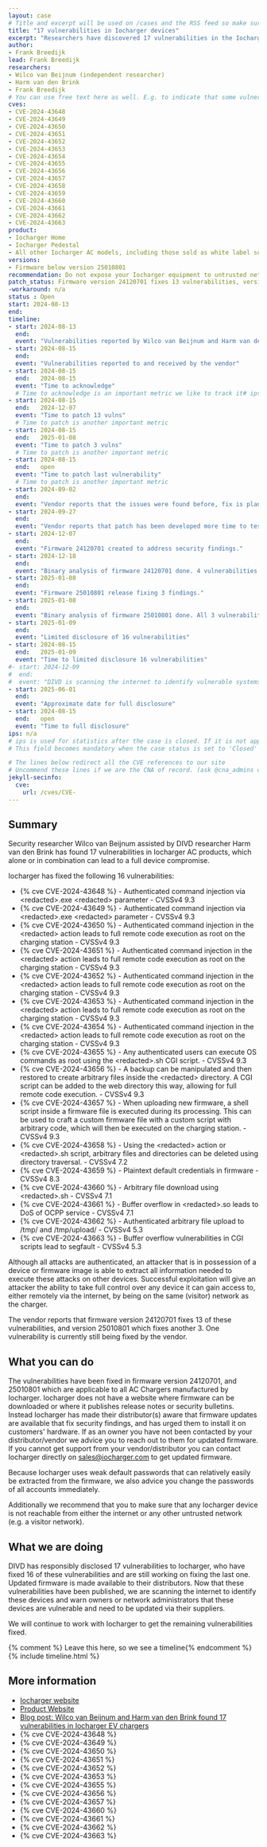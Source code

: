 ```yaml
---
layout: case
# Title and excerpt will be used on /cases and the RSS feed so make sure they reflect the case well
title: "17 vulnerabilities in Iocharger devices"
excerpt: "Researchers have discovered 17 vulnerabilities in the Iocharger firmware for AC model changers, which alone or in combination can lead to full device compromise. 16 vulnerabilities have been fixed, 1 has not yet been fixed.  Owners are advised to ensure that these devices cannot be reached from untrusted networks, and to change the password of the device if this has not been changed yet."
author: 
- Frank Breedijk
lead: Frank Breedijk
researchers:
- Wilco van Beijnum (independent researcher)
- Harm van den Brink 
- Frank Breedijk
# You can use free text here as well. E.g. to indicate that some vulnerabilities don't have CVEs assigned (yet). But, given that we discovered that you should always be able to get a CVE id from @cna_admins on Slack
cves:
- CVE-2024-43648
- CVE-2024-43649
- CVE-2024-43650
- CVE-2024-43651
- CVE-2024-43652
- CVE-2024-43653
- CVE-2024-43654
- CVE-2024-43655
- CVE-2024-43656
- CVE-2024-43657
- CVE-2024-43658
- CVE-2024-43659
- CVE-2024-43660
- CVE-2024-43661
- CVE-2024-43662
- CVE-2024-43663
product: 
- Iocharger Home
- Iocharger Pedestal
- All other Iocharger AC models, including those sold as white label solutions under a different brand name
versions: 
- Firmware below version 25010801
recommendation: Do not expose your Iocharger equipment to untrusted networks (e.g. the internet or a visitor network). If internet connectivity is needed, place the device behind a NAT gateway and block all incoming traffic. Change the passwords of the device if these have not been changed yet.
patch_status: Firmware version 24120701 fixes 13 vulnerabilities, version 25010801 fixes 3 more. Firmware is available via distributors of Iocharger proucts.
-workaround: n/a
status : Open
start: 2024-08-13
end: 
timeline:
- start: 2024-08-13
  end:
  event: "Vulnerabilities reported by Wilco van Beijnum and Harm van den Brink to CSIRT"
- start: 2024-08-15
  end:
  event: "Vulnerabilities reported to and received by the vendor"
- start: 2024-08-15
  end:   2024-08-15  
  event: "Time to acknowledge"
  # Time to acknowledge is an important metric we like to track it# ips: 0 
- start: 2024-08-15
  end:   2024-12-07
  event: "Time to patch 13 vulns"
  # Time to patch is another important metric
- start: 2024-08-15
  end:   2025-01-08
  event: "Time to patch 3 vulns"
  # Time to patch is another important metric
- start: 2024-08-15
  end:   open
  event: "Time to patch last vulnerability"
  # Time to patch is another important metric
- start: 2024-09-02
  end:  
  event: "Vendor reports that the issues were found before, fix is planned for the near future.'"
- start: 2024-09-27
  end:  
  event: "Vendor reports that patch has been developed more time to test is needed."
- start: 2024-12-07
  end:  
  event: "Firmware 24120701 created to address security findings."
- start: 2024-12-18
  end:  
  event: "Binary analysis of firmware 24120701 done. 4 vulnerabilities unfixed. Reported to vendor."
- start: 2025-01-08
  end:  
  event: "Firmware 25010801 release fixing 3 findings."
- start: 2025-01-08
  end:  
  event: "Binary analysis of firmware 25010801 done. All 3 vulnerabilities fixed. One vulnerability remaining"
- start: 2025-01-09
  end:   
  event: "Limited disclosure of 16 vulnerabilities"
- start: 2024-08-15
  end:   2025-01-09
  event: "Time to limited disclosure 16 vulnerabilities"
#- start: 2024-12-09
#  end:  
#  event: "DIVD is scanning the internet to identify vulnerable systems"
- start: 2025-06-01
  end:  
  event: "Approximate date for full disclosure"
- start: 2024-08-15
  end:   open
  event: "Time to full disclosure"
ips: n/a
# ips is used for statistics after the case is closed. If it is not applicable, you can set IPs to n/a (e.g. stolen credentials)
# This field becomes mandatory when the case status is set to 'Closed'

# The lines below redirect all the CVE references to our site
# Uncommend these lines if we are the CNA of record. (ask @cna_admins on Slack if you don't know)
jekyll-secinfo:
  cve:
    url: /cves/CVE-
---
```

## Summary

Security researcher Wilco van Beijnum assisted by DIVD researcher Harm van den Brink has found 17 vulnerabilities in Iocharger AC products, which alone or in combination can lead to a full device compromise.

Iocharger has fixed the following 16 vulnerabilities:
- {% cve CVE-2024-43648 %} - Authenticated command injection via \<redacted>.exe \<redacted> parameter - CVSSv4 9.3
- {% cve CVE-2024-43649 %} - Authenticated command injection via \<redacted>.exe \<redacted> parameter - CVSSv4 9.3
- {% cve CVE-2024-43650 %} - Authenticated command injection in the \<redacted> action leads to full remote code execution as root on the charging station - CVSSv4 9.3
- {% cve CVE-2024-43651 %} - Authenticated command injection in the \<redacted> action leads to full remote code execution as root on the charging station - CVSSv4 9.3
- {% cve CVE-2024-43652 %} - Authenticated command injection in the \<redacted> action leads to full remote code execution as root on the charging station - CVSSv4 9.3
- {% cve CVE-2024-43653 %} - Authenticated command injection in the \<redacted> action leads to full remote code execution as root on the charging station - CVSSv4 9.3
- {% cve CVE-2024-43654 %} - Authenticated command injection in the \<redacted> action leads to full remote code execution as root on the charging station - CVSSv4 9.3
- {% cve CVE-2024-43655 %} - Any authenticated users can execute OS commands as root using the \<redacted>.sh CGI script. - CVSSv4 9.3
- {% cve CVE-2024-43656 %} - A backup can be manipulated and then restored to create arbitrary files inside the \<redacted> directory. A CGI script can be added to the web directory this way, allowing for full remote code execution. - CVSSv4 9.3
- {% cve CVE-2024-43657 %} - When uploading new firmware, a shell script inside a firmware file is executed during its processing. This can be used to craft a custom firmware file with a custom script with arbitrary code, which will then be executed on the charging station. - CVSSv4 9.3
- {% cve CVE-2024-43658 %} - Using the \<redacted> action or \<redacted>.sh script, arbitrary files and directories can be deleted using directory traversal. - CVSSv4 7.2
- {% cve CVE-2024-43659 %} - Plaintext default credentials in firmware - CVSSv4 8.3
- {% cve CVE-2024-43660 %} - Arbitrary file download using \<redacted>.sh - CVSSv4 7.1
- {% cve CVE-2024-43661 %} - Buffer overflow in \<redacted>.so leads to DoS of OCPP service - CVSSv4 7.1
- {% cve CVE-2024-43662 %} - Authenticated arbitrary file upload to /tmp/ and /tmp/upload/ - CVSSv4 5.3
- {% cve CVE-2024-43663 %} - Buffer overflow vulnerabilities in CGI scripts lead to segfault - CVSSv4 5.3

Although all attacks are authenticated, an attacker that is in possession of a device or firmware image is able to extract all information needed to execute these attacks on other devices. Successful exploitation will give an attacker the ability to take full control over any device it can gain access to, either remotely via the internet, by being on the same (visitor) network as the charger.

The vendor reports that firmware version 24120701 fixes 13 of these vulnerabilities, and version 25010801 which fixes another 3. One vulnerability is currently still being fixed by the vendor.

## What you can do

The vulnerabilities have been fixed in firmware version 24120701, and 25010801 which are applicable to all AC Chargers manufactured by Iocharger. Iocharger does not have a website where firmware can be downloaded or where it publishes release notes or security bulletins. Instead Iocharger has made their distributor(s) aware that firmware updates are available that fix security findings, and has urged them to install it on customers' hardware. If as an owner you have not been contacted by your distributor/vendor we advice you to reach out to them for updated firmware. If you cannot get support from your vendor/distributor you can contact Iocharger directly on sales@iocharger.com to get updated firmware.

Because Iocharger uses weak default passwords that can relatively easily be extracted from the firmware, we also advice you change the passwords of all accounts immediately.

Additionally we recommend that you to make sure that any Iocharger device is not reachable from either the internet or any other untrusted network (e.g. a visitor network).

## What we are doing

DIVD has responsibly disclosed 17 vulnerabilities to Iocharger, who have fixed 16 of these vulnerabilities and are still working on fixing the last one. Updated firmware is made available to their distributors. Now that these vulnerabilities have been published, we are scanning the internet to identify these devices and warn owners or network administrators that these devices are vulnerable and need to be updated via their suppliers.

We will continue to work with Iocharger to get the remaining vulnerabilities fixed.

{% comment %}  Leave this here, so we see a timeline{% endcomment %}
{% include timeline.html %}

## More information
* [Iocharger website](https://iocharger.com/)
* [Product Website](https://www.iocharger.com/products/)
* [Blog post: Wilco van Beijnum and Harm van den Brink found 17 vulnerabilities in Iocharger EV chargers](/2025/01/09/Zero-day-vulnerabilities-ioCharger/)
* {% cve CVE-2024-43648 %}
* {% cve CVE-2024-43649 %}
* {% cve CVE-2024-43650 %}
* {% cve CVE-2024-43651 %}
* {% cve CVE-2024-43652 %}
* {% cve CVE-2024-43653 %}
* {% cve CVE-2024-43655 %}
* {% cve CVE-2024-43656 %}
* {% cve CVE-2024-43657 %}
* {% cve CVE-2024-43660 %}
* {% cve CVE-2024-43661 %}
* {% cve CVE-2024-43662 %}
* {% cve CVE-2024-43663 %}

